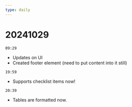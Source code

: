 ```yaml
---
type: daily
---
```

# 20241029

`09:29`
- Updates on UI 
- Created footer element (need to put content into it still)

`19:59`
- Supports checklist items now! 

`20:39`
- Tables are formatted now. 